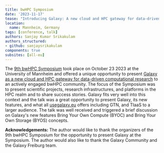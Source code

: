 ```yaml
---
title: bwHPC Symposium
date: '2023-11-17'
tease: "Introducing Galaxy: A new cloud and HPC gateway for data-driven computational research"
location:
  name: Mannheim, Germany
tags: [conference, talk]
authors: Sanjay Kumar Srikakulam
authors_structured:
- github: sanjaysrikakulam
components: true
subsites: [all-eu]
---
```


The [9th bwHPC Symposium](https://indico.scc.kit.edu/event/3635/) took place on October 23 2023 at the University of Mannheim and offered a unique opportunity to present [Galaxy as a new cloud and HPC gateway for data-driven computational research](https://indico.scc.kit.edu/event/3635/contributions/14431/) to an actively engaged bwHPC community. The focus of the Symposium was to present scientific projects, research infrastructures, and platforms in the HPC realm and to share success stories. Galaxy fits very well into this context and the talk was a great opportunity to present Galaxy, its new features, and what all [usegalaxy.eu](https://usegalaxy.eu) offers including GTN, and TIaaS to a larger audience. The talk was well received and triggered a brief discussion on Galaxy's new features Bring Your Own Compute (BYOC) and Bring Your Own Storage (BYOS) concepts.

**Acknowledgements:**
The author would like to thank the organizers of the 9th bwHPC Symposium for the opportunity to present Galaxy at the Symposium. The author would also like to thank the Galaxy Community and the Galaxy Freiburg team.
